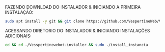 FAZENDO DOWNLOAD DO INSTALADOR & INICIANDO A PRIMEIRA INSTALAÇÃO:

```bash
sudo apt install -y git && git clone https://github.com/VespertineWeb/Vesspertinewebot-installer && sudo chmod -R 777 ./Vesspertinewebot-installer && cd ./Vesspertinewebot-installer && sudo ./install_primaria
```

ACESSANDO DIRETORIO DO INSTALADOR & INICIANDO INSTALAÇÕES ADICIONAIS:
```bash
cd && cd ./Vesspertinewebot-installer && sudo ./install_instancia
```

